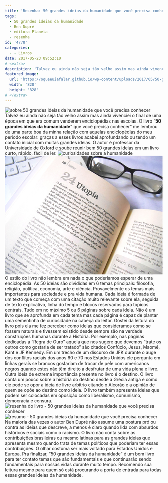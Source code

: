 ```yaml
---
title: 'Resenha: 50 grandes ideias da humanidade que você precisa conhecer'
tags:
  - 50 grandes ideias da humanidade
  - Ben Dupré
  - editora Planeta
  - resenha
id: '4778'
categories:
  - - Livros
date: 2017-05-23 09:52:10
# <extra>
description: 'Talvez eu ainda não seja tão velho assim mas ainda vivenciei o final de uma época em que era comum venderem enciclopédias nas escolas. O livro “50 grandes ideias da humanidade&#8221; que você precisa conhecer” me lembrou de uma parte boa da minha relação com aquelas enciclopédias do meu período escolar: graças a esses livros acabei aprofundando ou tendo um contato inicial com muitas grandes ideias. O autor é professor da Universidade de Oxford e soube reunir bem 50 grandes ideias em um livro curto, rápido, fácil de ler. O estilo do livro não lembra em nada o que poderíamos esperar de uma enciclopédia. As 50 ideias são divididas em 6 temas principais: filosofia, religião, política, economia, arte e ciência. Provavelmente os temas mais importantes para sociedade e pra vida humana. Cada ideia é formada de um texto que começa &hellip;'
featured_image: 
  url: 'https://oqueeuiafalar.github.io/wp-content/uploads/2017/05/50-grandes-ideias-da-humanidade-que-você-precisa-conhecer-resenha.jpg'
  width: '828'
  height: '828'
# </extra>
---
```


![sobre 50 grandes ideias da humanidade que você precisa conhecer](/wp-content/uploads/2017/05/50-grandes-ideias-da-humanidade-que-você-precisa-conhecer-resenha.jpg) Talvez eu ainda não seja tão velho assim mas ainda vivenciei o final de uma época em que era comum venderem enciclopédias nas escolas.  O livro “**50 grandes ideias da humanidade**" que você precisa conhecer” me lembrou de uma parte boa da minha relação com aquelas enciclopédias do meu período escolar: graças a esses livros acabei aprofundando ou tendo um contato inicial com muitas grandes ideias. O autor é professor da Universidade de Oxford e soube reunir bem 50 grandes ideias em um livro curto, rápido, fácil de ler. ![curiosidades sobre a humanidade ](/wp-content/uploads/2017/05/sobre-50-grandes-ideias-da-humanidade-que-você-precisa-conhecer.jpg) ![resumo - 50 grandes ideias da humanidade que você precisa conhecer](/wp-content/uploads/2017/05/páginas-do-livro-50-grandes-ideias-da-humanidade-que-você-precisa-conhecer.jpg) O estilo do livro não lembra em nada o que poderíamos esperar de uma enciclopédia. As 50 ideias são divididas em 6 temas principais: filosofia, religião, política, economia, arte e ciência. Provavelmente os temas mais importantes para sociedade e pra vida humana. Cada ideia é formada de um texto que começa com uma citação muito relevante sobre ela, seguida de texto explicativo, linha do tempo e blocos reservados para tópicos centrais. Tudo em no máximo 5 ou 6 páginas sobre cada ideia.  Não é um livro que se aprofunda em cada tema mas cada página é capaz de plantar uma sementinha de curiosidade na cabeça do leitor. Gostei da leitura do livro pois ela me fez perceber como ideias que consideramos como se fossem naturais e tivessem existido desde sempre são na verdade construções humanas durante a História.  Por exemplo, nas páginas dedicadas a “Regra de Ouro” aquela que nos sugere que devemos “trate os outros como gostaria de ser tratado” são citados Confúcio, Jesus, Maomé, Kant e JF Kennedy.  Em um trecho de um discurso de JFK durante o auge dos conflitos raciais dos anos 60 e 70 nos Estados Unidos ele pergunta em linhas gerais se brancos gostariam de trocar de pele com americanos negros quando estes não têm direito a desfrutar de uma vida plena e livre. Outra ideia de extrema importância presente no livro é o destino. O livro conta um pouco sobre a história do destino desde a Grécia antiga e como ele pode se opor a ideia de livre arbítrio citando o Alcorão e a opinião de quem se opõe ao destino como ideia.  O livro também apresenta ideias que podem ser colocadas em oposição como liberalismo, comunismo, democracia e censura.  ![resenha do livro - 50 grandes ideias da humanidade que você precisa conhecer](/wp-content/uploads/2017/05/contra-capa-50-grandes-ideias-da-humanidade-que-você-precisa-conhecer.jpg) ![resumo - 50 grandes ideias da humanidade que você precisa conhecer](/wp-content/uploads/2017/05/capa-do-livro-50-grandes-ideias-da-humanidade-que-você-precisa-conhecer.jpg) Na maioria das vezes o autor Ben Dupré não assume uma postura pró ou contra as ideias que descreve, a menos é claro quando lida com absurdos históricos e sociais como o racismo. O livro não conta sobre as contribuições brasileiras ou mesmo latinas para as grandes ideias que apresenta mesmo quando trata de temas políticos que poderiam ter essas contribuições. O olhar costuma ser mais voltado para Estados Unidos e Europa. Pra finalizar, “50 grandes ideias da humanidade” é um bom livro para ter contato temas que são fundamentais e que continuarão sendo fundamentais para nossas vidas durante muito tempo.  Recomendo sua leitura mesmo para quem só está procurando a porta de entrada para todas essas grandes ideias da humanidade.
